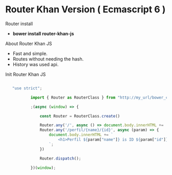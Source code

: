 # Router Khan Version ( Ecmascript 6 )
  
 Router install
  - **bower install router-khan-js**
 
 About Router Khan JS
  - Fast and simple.
  - Routes without needing the hash.
  - History was used api.
 
 Init Router Khan JS
 ```javascript
 
    "use strict";

    		import { Router as RouterClass } from "http://my_url/bower_components/router-khan/src/Router.js";

    		;(async (window) => {

    			const Router = RouterClass.create()

    			Router.any('/', async () => document.body.innerHTML +=  "Init !!")
    			Router.any('/perfil/{name}/{id}', async (param) => {
    				document.body.innerHTML += `
    					<h1>Perfil ${param["name"]} is ID ${param["id"]}</h1>
    				`;
    			})

    			Router.dispatch();

    		})(window);
 
 ```
